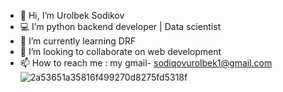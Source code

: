 - 👋 Hi, I’m Urolbek Sodikov
- 💻 I’m python backend developer | Data scientist
- 🌱 I’m currently learning DRF
- 💞️ I’m looking to collaborate on web development
- 📫 How to reach me : my gmail- sodiqovurolbek1@gmail.com
![2a53651a35816f499270d8275fd5318f](https://user-images.githubusercontent.com/107759098/205510358-1dcec672-0bc1-4dcf-8a4e-a3f7cbfd24bb.gif)
